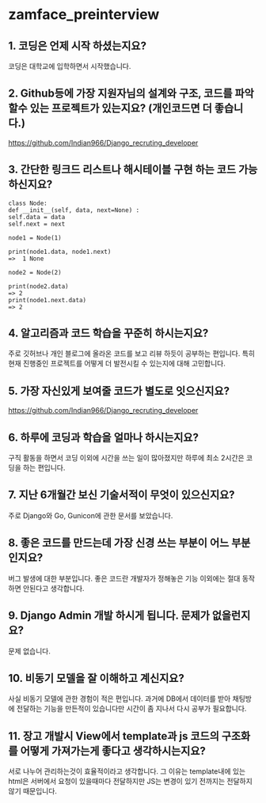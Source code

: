 # zamface_preinterview

## 1. 코딩은 언제 시작 하셨는지요?
코딩은 대학교에 입학하면서 시작했습니다.
 
## 2. Github등에 가장 지원자님의 설계와 구조, 코드를 파악할수 있는 프로젝트가 있는지요? (개인코드면 더 좋습니다.)
https://github.com/Indian966/Django_recruting_developer 
 
## 3. 간단한 링크드 리스트나 해시테이블 구현 하는 코드 가능 하신지요?
 ```
class Node:
def __init__(self, data, next=None) :
self.data = data
self.next = next
 
node1 = Node(1)
 
print(node1.data, node1.next)
=>  1 None
 
node2 = Node(2)
 
print(node2.data)
=> 2
print(node1.next.data)
=> 2
 ```
 
## 4. 알고리즘과 코드 학습을 꾸준히 하시는지요?
주로 깃허브나 개인 블로그에 올라온 코드를 보고 리뷰 하듯이 공부하는 편입니다.
특히 현재 진행중인 프로젝트를 어떻게 더 발전시킬 수 있는지에 대해 고민합니다.
 
## 5. 가장 자신있게 보여줄 코드가 별도로 잇으신지요?
https://github.com/Indian966/Django_recruting_developer 
 
## 6. 하루에 코딩과 학습을 얼마나 하시는지요?
구직 활동을 하면서 코딩 이외에 시간을 쓰는 일이 많아졌지만 
하루에 최소 2시간은 코딩을 하는 편입니다.
 
## 7. 지난 6개월간 보신 기술서적이 무엇이 있으신지요?
주로 Django와 Go, Gunicon에 관한 문서를 보았습니다. 
 
## 8. 좋은 코드를 만드는데 가장 신경 쓰는 부분이 어느 부분인지요?
버그 발생에 대한 부분입니다.
좋은 코드란 개발자가 정해놓은 기능 이외에는 절대 동작하면 안된다고 생각합니다. 
 
## 9. Django Admin 개발 하시게 됩니다. 문제가 없을런지요?  
문제 없습니다.
 
## 10. 비동기 모델을 잘 이해하고 계신지요?
사실 비동기 모델에 관한 경험이 적은 편입니다.
과거에 DB에서 데이터를 받아 채팅방에 전달하는 기능을 만든적이 있습니다만
시간이 좀 지나서 다시 공부가 필요합니다.
 
## 11. 장고 개발시 View에서 template과 js 코드의 구조화를 어떻게 가져가는게 좋다고 생각하시는지요?
서로 나누어 관리하는것이 효율적이라고 생각합니다.
그 이유는 template내에 있는 html은 서버에서 요청이 있을때마다 전달하지만
JS는 변경이 있기 전까지는 전달하지 않기 때문입니다.

